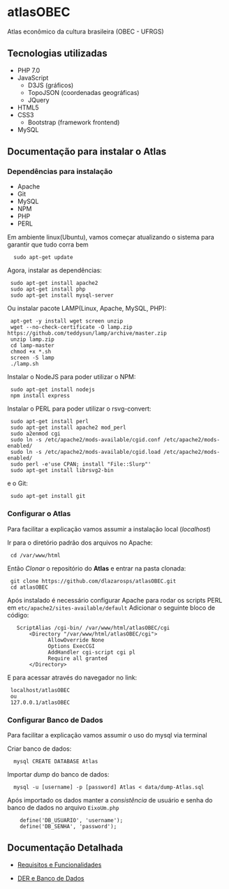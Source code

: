 # atlasOBEC
Atlas econômico da cultura brasileira (OBEC - UFRGS)

## Tecnologias utilizadas

 - PHP 7.0
 - JavaScript
    - D3JS (gráficos)
    - TopoJSON (coordenadas geográficas)
    - JQuery
 - HTML5
 - CSS3
    - Bootstrap (framework frontend)
 - MySQL


## Documentação para instalar o Atlas

### Dependências para instalação

 - Apache
 - Git
 - MySQL
 - NPM
 - PHP
 - PERL

Em ambiente linux(Ubuntu),
vamos começar atualizando o sistema para garantir que tudo corra bem
```
  sudo apt-get update
```
 Agora, instalar as dependências:
 ```
  sudo apt-get install apache2
  sudo apt-get install php
  sudo apt-get install mysql-server
 ```
 Ou instalar pacote LAMP(Linux, Apache, MySQL, PHP):
 ```
  apt-get -y install wget screen unzip
  wget --no-check-certificate -O lamp.zip https://github.com/teddysun/lamp/archive/master.zip
  unzip lamp.zip
  cd lamp-master
  chmod +x *.sh
  screen -S lamp
  ./lamp.sh
 ```
 Instalar o NodeJS para poder utilizar o NPM:
 ```
  sudo apt-get install nodejs
  npm install express
 ```

 Instalar o PERL para poder utilizar o rsvg-convert:
 ```
  sudo apt-get install perl
  sudo apt-get install apache2 mod_perl
  sudo a2enmod cgi
  sudo ln -s /etc/apache2/mods-available/cgid.conf /etc/apache2/mods-enabled/
  sudo ln -s /etc/apache2/mods-available/cgid.load /etc/apache2/mods-enabled/
  sudo perl -e'use CPAN; install "File::Slurp"'
  sudo apt-get install librsvg2-bin

 ```

 e o Git:
 ```
  sudo apt-get install git
 ```

### Configurar o Atlas

Para facilitar a explicação vamos assumir  a instalação local (_localhost_)

 Ir para o diretório padrão dos arquivos no Apache:
 ```
  cd /var/www/html
 ```

 Então _Clonar_ o repositório do **Atlas** e entrar na pasta clonada:
 ```
  git clone https://github.com/dlazarosps/atlasOBEC.git
  cd atlasOBEC
 ```

 Após instalado é necessário configurar Apache para rodar os scripts PERL em  ``etc/apache2/sites-available/default``
 Adicionar o seguinte bloco de código:
 ``` 
    ScriptAlias /cgi-bin/ /var/www/html/atlasOBEC/cgi
        <Directory "/var/www/html/atlasOBEC/cgi">
              AllowOverride None
              Options ExecCGI
              AddHandler cgi-script cgi pl
              Require all granted
        </Directory>
 ```

  E para acessar através do navegador no link:
 ```
  localhost/atlasOBEC
  ou
  127.0.0.1/atlasOBEC
 ```

### Configurar Banco de Dados

Para facilitar a explicação vamos assumir o uso do mysql via terminal

  Criar banco de dados:
  ```
    mysql CREATE DATABASE Atlas
  ```

  Importar _dump_ do banco de dados:
  ```
    mysql -u [username] -p [password] Atlas < data/dump-Atlas.sql
  ```

  Após importado os dados manter a _consistência_ de usuário e senha do banco de dados no arquivo ``EixoUm.php``
  ```
      define('DB_USUARIO', 'username');
      define('DB_SENHA', 'password');
  ```

## Documentação Detalhada

 - [Requisitos e Funcionalidades](https://drive.google.com/open?id=1awAMcvdPkXRN4dj4NJ1wAWA6tklW87aBFzwSc7-U1Xg)

 - [DER e Banco de Dados](https://drive.google.com/open?id=1Smfc-PtpTKp-7ksgZ548cBFgSvh_oaANwgHiy5WSThM)
